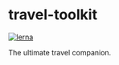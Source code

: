 # travel-toolkit

[![lerna](https://img.shields.io/badge/maintained%20with-lerna-cc00ff.svg)](https://lerna.js.org/)

The ultimate travel companion.
